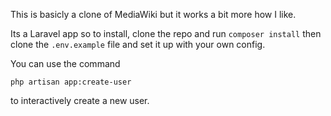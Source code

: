This is basicly a clone of MediaWiki but it works a bit more how I like.

Its a Laravel app so to install, clone the repo and run `composer install` then 
clone the `.env.example` file and set it up with your own config.

You can use the command 

```php artisan app:create-user```

to interactively create a new user.
